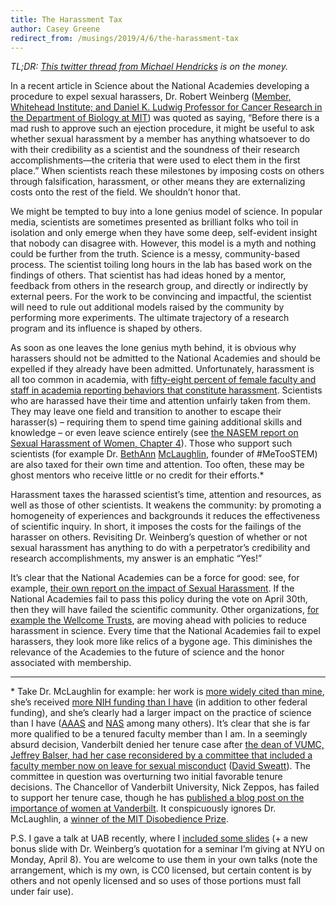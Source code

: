 ```yaml
---
title: The Harassment Tax
author: Casey Greene
redirect_from: /musings/2019/4/6/the-harassment-tax
---
```


_TL;DR: [This twitter thread from Michael Hendricks](https://twitter.com/mhendr1cks/status/1112893604010262530) is on the money._

In a recent article in Science about the National Academies developing a procedure to expel sexual harassers, Dr. Robert Weinberg ([Member, Whitehead Institute; and Daniel K. Ludwig Professor for Cancer Research in the Department of Biology at MIT](https://biology.mit.edu/profile/robert-a-weinberg/)) was quoted as saying, “Before there is a mad rush to approve such an ejection procedure, it might be useful to ask whether sexual harassment by a member has anything whatsoever to do with their credibility as a scientist and the soundness of their research accomplishments—the criteria that were used to elect them in the first place.”
When scientists reach these milestones by imposing costs on others through falsification, harassment, or other means they are externalizing costs onto the rest of the field.
We shouldn’t honor that.

We might be tempted to buy into a lone genius model of science.
In popular media, scientists are sometimes presented as brilliant folks who toil in isolation and only emerge when they have some deep, self-evident insight that nobody can disagree with.
However, this model is a myth and nothing could be further from the truth.
Science is a messy, community-based process.
The scientist toiling long hours in the lab has based work on the findings of others.
That scientist has had ideas honed by a mentor, feedback from others in the research group, and directly or indirectly by external peers.
For the work to be convincing and impactful, the scientist will need to rule out additional models raised by the community by performing more experiments.
The ultimate trajectory of a research program and its influence is shaped by others.

As soon as one leaves the lone genius myth behind, it is obvious why harassers should not be admitted to the National Academies and should be expelled if they already have been admitted.
Unfortunately, harassment is all too common in academia, with [fifty-eight percent of female faculty and staff in academia reporting behaviors that constitute harassment](https://onlinelibrary.wiley.com/doi/abs/10.1111/j.1744-6570.2003.tb00752.x).
Scientists who are harassed have their time and attention unfairly taken from them.
They may leave one field and transition to another to escape their harasser(s) – requiring them to spend time gaining additional skills and knowledge – or even leave science entirely (see [the NASEM report on Sexual Harassment of Women, Chapter 4](https://www.nap.edu/catalog/24994/sexual-harassment-of-women-climate-culture-and-consequences-in-academic)).
Those who support such scientists (for example Dr. [BethAnn](https://www.sciencemag.org/news/2019/02/neuroscientist-fighting-sexual-harassment-science-her-own-job-peril) [McLaughlin](https://www.chronicle.com/article/This-Scientist-Was-the/245806), founder of #MeTooSTEM) are also taxed for their own time and attention.
Too often, these may be ghost mentors who receive little or no credit for their efforts.*

Harassment taxes the harassed scientist’s time, attention and resources, as well as those of other scientists.
It weakens the community: by promoting a homogeneity of experiences and backgrounds it reduces the effectiveness of scientific inquiry.
In short, it imposes the costs for the failings of the harasser on others.
Revisiting Dr. Weinberg’s question of whether or not sexual harassment has anything to do with a perpetrator’s credibility and research accomplishments, my answer is an emphatic “Yes!”

It’s clear that the National Academies can be a force for good: see, for example, [their own report on the impact of Sexual Harassment](https://www.nap.edu/catalog/24994/sexual-harassment-of-women-climate-culture-and-consequences-in-academic).
If the National Academies fail to pass this policy during the vote on April 30th, then they will have failed the scientific community.
Other organizations, [for example the Wellcome Trusts](https://wellcome.ac.uk/funding/guidance/policy-bullying-and-harassment), are moving ahead with policies to reduce harassment in science.
Every time that the National Academies fail to expel harassers, they look more like relics of a bygone age.
This diminishes the relevance of the Academies to the future of science and the honor associated with membership.

---

\* Take Dr. McLaughlin for example: her work is [more widely cited than mine](https://scholar.google.com/citations?user=hPq2CqAAAAAJ&hl=en), she’s received [more NIH funding than I have](https://projectreporter.nih.gov/Reporter_Viewsh.cfm?sl=15EDC9094A89C4D77598B8961CAA4A01A2FFCEB861BF) (in addition to other federal funding), and she’s clearly had a larger impact on the practice of science than I have ([AAAS](http://science.sciencemag.org/content/361/6408/1175) and [NAS](https://www.sciencemag.org/news/2019/04/national-academy-sciences-will-vote-ejecting-sexual-harassers) among many others).
It’s clear that she is far more qualified to be a tenured faculty member than I am.
In a seemingly absurd decision, Vanderbilt denied her tenure case after [the dean of VUMC, Jeffrey Balser, had her case reconsidered by a committee that included a faculty member now on leave for sexual misconduct](https://vanderbilthustler.com/21789/campus/metoo-stem-founder-dr-bethann-mclaughlin-is-fighting-for-tenure-at-vanderbilt/) ([David Sweatt](https://www.the-scientist.com/news-opinion/vanderbilt-professor-on-leave-after-sexual-assault-allegations--65032)).
The committee in question was overturning two initial favorable tenure decisions.
The Chancellor of Vanderbilt University, Nick Zeppos, has failed to support her tenure case, though he has [published a blog post on the importance of women at Vanderbilt](https://news.vanderbilt.edu/2019/03/25/whats-on-my-mind-celebrating-womens-history-and-impact/).
It conspicuously ignores Dr. McLaughlin, a [winner of the MIT Disobedience Prize](http://news.mit.edu/2018/media-lab-disobedience-award-winners-announced-1128).

P.S. I gave a talk at UAB recently, where I [included some slides](https://upenn.box.com/s/hqnry3kd75hg5upjml2z82g4bocgbb9z) (+ a new bonus slide with Dr. Weinberg’s quotation for a seminar I’m giving at NYU on Monday, April 8).
You are welcome to use them in your own talks (note the arrangement, which is my own, is CC0 licensed, but certain content is by others and not openly licensed and so uses of those portions must fall under fair use).

